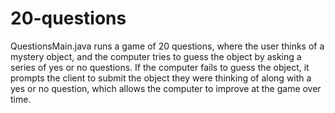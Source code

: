 # 20-questions

QuestionsMain.java runs a game of 20 questions, where the user thinks of a mystery object, and the computer tries to guess the object by asking a series of yes or no questions. If the computer fails to guess the object, it prompts the client to submit the object they were thinking of along with a yes or no question, which allows the computer to improve at the game over time.
